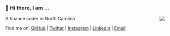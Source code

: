 ### 👋 Hi there, I am ...

<img align="right" src="https://github-readme-stats.vercel.app/api?username=Bazinga-0411&show_icons=true&icon_color=0366d6&bg_color=ffffff&hide_title=true" />

A finance coder in North Carolina

Find me on: [GitHub](https://github.com/Bazinga-0411) | [Twitter](https://twitter.com/Bazinga419) | [Instagram]([https://www.instagram.com/huangqinyang2000](https://www.instagram.com/lilyhuanglalala/)) | [LinkedIn](  https://www.linkedin.com/in/QinyangHuang/) | [Email](mailto:qhuang26@ncsu.edu)

